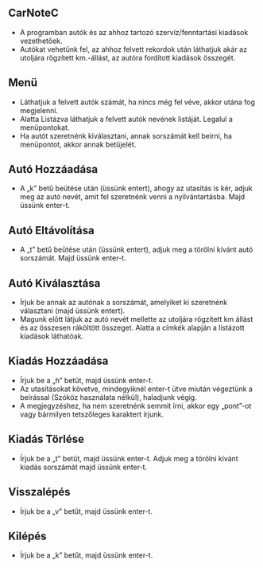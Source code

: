 ## CarNoteC
* A programban autók és az ahhoz tartozó szervíz/fenntartási kiadások vezethetőek.
* Autókat vehetünk fel, az ahhoz felvett rekordok után láthatjuk akár az utoljára rögzített km.-állást, az autóra fordított kiadások összegét.

## Menü
* Láthatjuk a felvett autók számát, ha nincs még fel véve, akkor utána fog megjelenni. 
* Alatta Listázva láthatjuk a felvett autók nevének listáját. Legalul a menüpontokat.
* Ha autót szeretnénk kiválasztani, annak sorszámát kell beírni, ha menüpontot, akkor annak betűjelét.

## Autó Hozzáadása
* A „k” betű beütése után (üssünk entert), ahogy az utasítás is kér, adjuk meg az 
autó nevét, amit fel szeretnénk venni a nyilvántartásba. Majd üssünk enter-t.

## Autó Eltávolítása
* A „t” betű beütése után (üssünk entert), adjuk meg a törölni kívánt autó 
sorszámát. Majd üssünk enter-t.

## Autó Kiválasztása
* Írjuk be annak az autónak a sorszámát, amelyiket ki szeretnénk választani (majd 
üssünk entert).
* Magunk előtt látjuk az autó nevét mellette az utoljára rögzített 
km állást és az összesen ráköltött összeget. Alatta a címkék alapján a listázott 
kiadások láthatóak.

## Kiadás Hozzáadása
* Írjuk be a „h” betűt, majd üssünk enter-t.
* Az utasításokat követve, mindegyiknél enter-t ütve miután végeztünk a beírással (Szóköz használata 
nélkül), haladjunk végig.
* A megjegyzéshez, ha nem szeretnénk semmit írni, akkor egy „pont”-ot vagy bármilyen tetszőleges karaktert írjunk.

## Kiadás Törlése
* Írjuk be a „t” betűt, majd üssünk enter-t. Adjuk meg a törölni kívánt kiadás 
sorszámát majd üssünk enter-t.

## Visszalépés
* Írjuk be a „v” betűt, majd üssünk enter-t.

## Kilépés
* Írjuk be a „k” betűt, majd üssünk enter-t.
